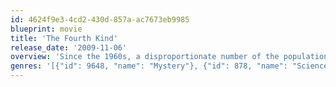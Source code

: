 ```yaml
---
id: 4624f9e3-4cd2-430d-857a-ac7673eb9985
blueprint: movie
title: 'The Fourth Kind'
release_date: '2009-11-06'
overview: 'Since the 1960s, a disproportionate number of the population in and around Nome, Alaska, have gone missing. Despite FBI investigations, the disappearances remain a mystery. Dr. Abigail Tyler, a psychologist, may be on the verge of blowing the unsolved cases wide open when, during the course of treating her patients, she finds evidence of alien abductions.'
genres: '[{"id": 9648, "name": "Mystery"}, {"id": 878, "name": "Science Fiction"}, {"id": 53, "name": "Thriller"}]'
---
```

